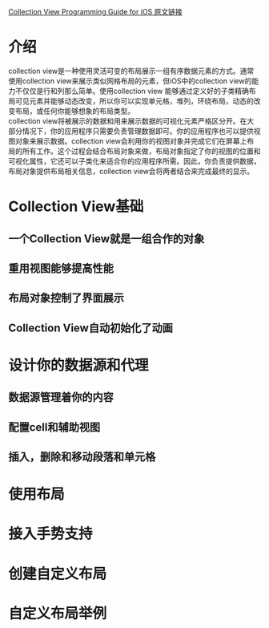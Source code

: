 [Collection View Programming Guide for iOS 原文链接](https://developer.apple.com/library/content/documentation/WindowsViews/Conceptual/CollectionViewPGforIOS/Introduction/Introduction.html#//apple_ref/doc/uid/TP40012334)

# 介绍
collection view是一种使用灵活可变的布局展示一组有序数据元素的方式。通常使用collection view来展示类似网格布局的元素，但iOS中的collection view的能力不仅仅是行和列那么简单。使用collection view 能够通过定义好的子类精确布局可见元素并能够动态改变，所以你可以实现单元格，堆列，环绕布局，动态的改变布局，或任何你能够想象的布局类型。  
collection view将被展示的数据和用来展示数据的可视化元素严格区分开。在大部分情况下，你的应用程序只需要负责管理数据即可。你的应用程序也可以提供视图对象来展示数据。collection view会利用你的视图对象并完成它们在屏幕上布局的所有工作。这个过程会结合布局对象来做，布局对象指定了你的视图的位置和可视化属性，它还可以子类化来适合你的应用程序所需。因此，你负责提供数据，布局对象提供布局相关信息，collection view会将两者结合来完成最终的显示。
# Collection View基础

## 一个Collection View就是一组合作的对象

## 重用视图能够提高性能

## 布局对象控制了界面展示

## Collection View自动初始化了动画

# 设计你的数据源和代理

## 数据源管理着你的内容

## 配置cell和辅助视图

## 插入，删除和移动段落和单元格

# 使用布局

# 接入手势支持

# 创建自定义布局

# 自定义布局举例